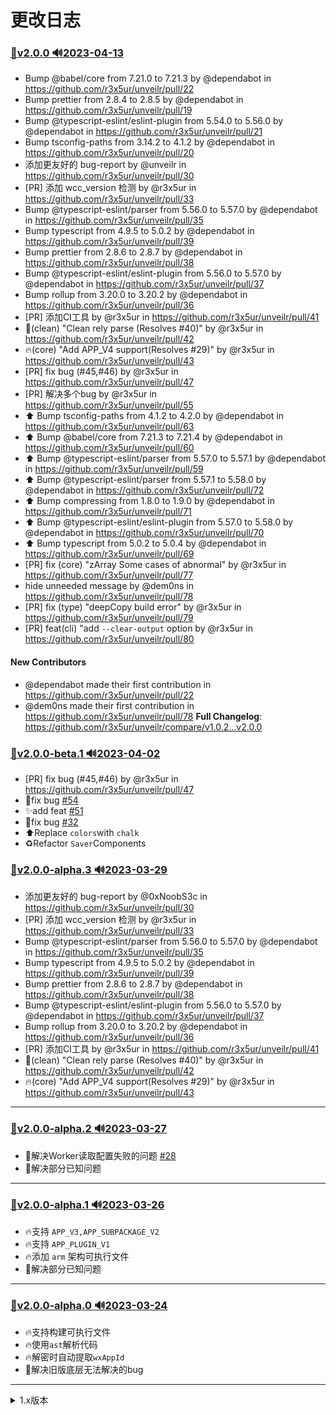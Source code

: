 # 更改日志

### [:bookmark:v2.0.0 :loud_sound:2023-04-13](https://github.com/r3x5ur/unveilr/tree/v2.0.0)
* Bump @babel/core from 7.21.0 to 7.21.3 by @dependabot in https://github.com/r3x5ur/unveilr/pull/22
* Bump prettier from 2.8.4 to 2.8.5 by @dependabot in https://github.com/r3x5ur/unveilr/pull/19
* Bump @typescript-eslint/eslint-plugin from 5.54.0 to 5.56.0 by @dependabot in https://github.com/r3x5ur/unveilr/pull/21
* Bump tsconfig-paths from 3.14.2 to 4.1.2 by @dependabot in https://github.com/r3x5ur/unveilr/pull/20
* 添加更友好的 bug-report by @unveilr in https://github.com/r3x5ur/unveilr/pull/30
* [PR] 添加 wcc_version 检测 by @r3x5ur in https://github.com/r3x5ur/unveilr/pull/33
* Bump @typescript-eslint/parser from 5.56.0 to 5.57.0 by @dependabot in https://github.com/r3x5ur/unveilr/pull/35
* Bump typescript from 4.9.5 to 5.0.2 by @dependabot in https://github.com/r3x5ur/unveilr/pull/39
* Bump prettier from 2.8.6 to 2.8.7 by @dependabot in https://github.com/r3x5ur/unveilr/pull/38
* Bump @typescript-eslint/eslint-plugin from 5.56.0 to 5.57.0 by @dependabot in https://github.com/r3x5ur/unveilr/pull/37
* Bump rollup from 3.20.0 to 3.20.2 by @dependabot in https://github.com/r3x5ur/unveilr/pull/36
* [PR] 添加CI工具 by @r3x5ur in https://github.com/r3x5ur/unveilr/pull/41
* :bug:(clean) "Clean rely parse (Resolves #40)" by @r3x5ur in https://github.com/r3x5ur/unveilr/pull/42
* :fire:(core) "Add APP_V4 support(Resolves #29)" by @r3x5ur in https://github.com/r3x5ur/unveilr/pull/43
* [PR] fix bug (#45,#46) by @r3x5ur in https://github.com/r3x5ur/unveilr/pull/47
* [PR] 解决多个bug by @r3x5ur in https://github.com/r3x5ur/unveilr/pull/55
* ⬆️ Bump tsconfig-paths from 4.1.2 to 4.2.0 by @dependabot in https://github.com/r3x5ur/unveilr/pull/63
* ⬆️ Bump @babel/core from 7.21.3 to 7.21.4 by @dependabot in https://github.com/r3x5ur/unveilr/pull/60
* ⬆️ Bump @typescript-eslint/parser from 5.57.0 to 5.57.1 by @dependabot in https://github.com/r3x5ur/unveilr/pull/59
* ⬆️ Bump @typescript-eslint/parser from 5.57.1 to 5.58.0 by @dependabot in https://github.com/r3x5ur/unveilr/pull/72
* ⬆️ Bump compressing from 1.8.0 to 1.9.0 by @dependabot in https://github.com/r3x5ur/unveilr/pull/71
* ⬆️ Bump @typescript-eslint/eslint-plugin from 5.57.0 to 5.58.0 by @dependabot in https://github.com/r3x5ur/unveilr/pull/70
* ⬆️ Bump typescript from 5.0.2 to 5.0.4 by @dependabot in https://github.com/r3x5ur/unveilr/pull/69
* [PR] fix (core) "zArray Some cases of abnormal" by @r3x5ur in https://github.com/r3x5ur/unveilr/pull/77
* hide unneeded message by @dem0ns in https://github.com/r3x5ur/unveilr/pull/78
* [PR] fix (type) "deepCopy build error" by @r3x5ur in https://github.com/r3x5ur/unveilr/pull/79
* [PR] feat(cli) "add `--clear-output` option by @r3x5ur in https://github.com/r3x5ur/unveilr/pull/80
#### New Contributors
* @dependabot made their first contribution in https://github.com/r3x5ur/unveilr/pull/22
* @dem0ns made their first contribution in https://github.com/r3x5ur/unveilr/pull/78
**Full Changelog**: https://github.com/r3x5ur/unveilr/compare/v1.0.2...v2.0.0

### [:bookmark:v2.0.0-beta.1 :loud_sound:2023-04-02](https://github.com/r3x5ur/unveilr/tree/v2.0.0-beta.1)
* [PR] fix bug (#45,#46) by @r3x5ur in https://github.com/r3x5ur/unveilr/pull/47
* 🐛fix bug  [#54](https://github.com/r3x5ur/unveilr/issues/54) 
* ✨add feat [#51](https://github.com/r3x5ur/unveilr/issues/51) 
* 🐛fix bug  [#32](https://github.com/r3x5ur/unveilr/issues/32) 
* ⬆️Replace `colors`with `chalk`
* ♻️Refactor `Saver`Components

### [:bookmark:v2.0.0-alpha.3 :loud_sound:2023-03-29](https://github.com/r3x5ur/unveilr/tree/v2.0.0-alpha.3)
* 添加更友好的 bug-report by @0xNoobS3c in https://github.com/r3x5ur/unveilr/pull/30
* [PR] 添加 wcc_version 检测 by @r3x5ur in https://github.com/r3x5ur/unveilr/pull/33
* Bump @typescript-eslint/parser from 5.56.0 to 5.57.0 by @dependabot in https://github.com/r3x5ur/unveilr/pull/35
* Bump typescript from 4.9.5 to 5.0.2 by @dependabot in https://github.com/r3x5ur/unveilr/pull/39
* Bump prettier from 2.8.6 to 2.8.7 by @dependabot in https://github.com/r3x5ur/unveilr/pull/38
* Bump @typescript-eslint/eslint-plugin from 5.56.0 to 5.57.0 by @dependabot in https://github.com/r3x5ur/unveilr/pull/37
* Bump rollup from 3.20.0 to 3.20.2 by @dependabot in https://github.com/r3x5ur/unveilr/pull/36
* [PR] 添加CI工具 by @r3x5ur in https://github.com/r3x5ur/unveilr/pull/41
* :bug:(clean) "Clean rely parse (Resolves #40)" by @r3x5ur in https://github.com/r3x5ur/unveilr/pull/42
* :fire:(core) "Add APP_V4 support(Resolves #29)" by @r3x5ur in https://github.com/r3x5ur/unveilr/pull/43
---

### [:bookmark:v2.0.0-alpha.2 :loud_sound:2023-03-27](https://github.com/r3x5ur/unveilr/tree/v2.0.0-alpha.2)
- 🐛解决Worker读取配置失败的问题 [#28](https://github.com/r3x5ur/unveilr/issues/28)
- 🐛解决部分已知问题
---

### [:bookmark:v2.0.0-alpha.1 :loud_sound:2023-03-26](https://github.com/r3x5ur/unveilr/tree/v2.0.0-alpha.1)
- 🔥支持 `APP_V3,APP_SUBPACKAGE_V2`
- 🔥支持 `APP_PLUGIN_V1`
- 🔥添加 `arm` 架构可执行文件
- 🐛解决部分已知问题
---

### [:bookmark:v2.0.0-alpha.0 :loud_sound:2023-03-24](https://github.com/r3x5ur/unveilr/tree/v2.0.0-alpha.0)
- 🔥支持构建可执行文件
- 🔥使用`ast`解析代码
- 🔥解密时自动提取`wxAppId`
- 🐛解决旧版底层无法解决的bug
---
<details><summary>1.x版本</summary>
<p>

### [:bookmark:v1.0.2 :loud_sound:2023-03-17](https://github.com/r3x5ur/unveilr/tree/v1.0.2)
- ⚡ improve performance
- 🐛 Fix some known issues.
- 停止对 1.x 的维护
---

### [:bookmark:v1.0.1 :loud_sound:2023-01-10](https://github.com/r3x5ur/unveilr/tree/v1.0.1)
- ⚡ improve performance
- 🐛 Fix some known issues.
---
</p>
</details>
